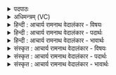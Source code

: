 <details><summary>पदपाठः</summary>

व꣡ष꣢꣯ट्। ते꣣। विष्णो। आसः꣢। आ। कृ꣣णोमि। त꣢त्। मे꣣। जुषस्व। शिपिविष्ट। शिपि। विष्ट। हव्य꣢म्। व꣡र्ध꣢꣯न्तु। त्वा꣣। सुष्टुत꣡यः꣢। सु꣣। स्तुत꣡यः꣢। गि꣡रः꣢꣯। मे꣣। यूय꣢म्। पा꣣त। स्व꣣स्ति꣡भिः꣢। सु। अस्ति꣡भिः꣢। स꣡दा꣢꣯। नः꣣। १६२७।
</details>

<details><summary>अधिमन्त्रम् (VC)</summary>

- विष्णुः
- वसिष्ठो मैत्रावरुणिः
- त्रिष्टुप्
- धैवतः
</details>

<details><summary>हिन्दी : आचार्य रामनाथ वेदालंकार - विषयः</summary>

आगे फिर उसी विषय में कहा गया है।
</details>

<details><summary>हिन्दी : आचार्य रामनाथ वेदालंकार - पदार्थः</summary>

पदार्थान्वयभाषाः -  हे(विष्णो)सर्वान्तर्यामी जगदीश्वर!मैं(आसः)मुख से(ते)आपके लिए(वषट्)स्तुति को(आकृणोमि)करता हूँ।(तत् मे हव्यम्)उस मेरे समर्पण को,आप(जुषस्व)प्रेमपूर्वक स्वीकार करो।(मे)मेरी(सुष्टुतयः)उत्कृष्ट स्तुतिवाली(गिरः)वाणियाँ(त्वा वर्धन्तु)आपकी महिमा को बढ़ायें,प्रचारित करें। हे विष्णु जगदीश्वर।(यूयम्)तुम(स्वस्तिभिः)कल्याणों द्वारा(नः)हमारी(सदा)सदा(पात)रक्षा करते रहो ॥३॥
</details>

<details><summary>हिन्दी : आचार्य रामनाथ वेदालंकार - भावार्थः</summary>

भावार्थभाषाः -  जन-जन में जगदीश्वर की महिमा के प्रचार से सब धार्मिक होकर अपने और समाज के जीवन को उन्नत करें ॥३॥ इस खण्ड में जगदीश्वर, आचार्य और उपास्य-उपासक के सम्बन्ध का वर्णन होने से इस खण्ड की पूर्व खण्ड के साथ सङ्गति है ॥ सत्रहवें अध्याय में प्रथम खण्ड समाप्त ॥
</details>

<details><summary>संस्कृत : आचार्य रामनाथ वेदालंकार - विषयः</summary>

अथ पुनरपि तमेव विषयमाह।
</details>

<details><summary>संस्कृत : आचार्य रामनाथ वेदालंकार - पदार्थः</summary>

पदार्थान्वयभाषाः -  हे(विष्णो)सर्वान्तर्यामिन् जगदीश!अहम्(आसः)आस्यात्(ते)तुभ्यम्(वषट्)स्तुतिम्(आकृणोमि)आकरोमि। हे(शिपिविष्ट)तेजोभिरावृत परमेश! (तत् मे हव्यम्)तद् मम समर्पणम्,त्वम्(जुषस्व)प्रीत्या स्वीकुरु।(मे)मम(सुष्टुतयः)शोभनस्तुतिकाः(गिरः)वाचः(त्वा वर्धन्तु)त्वन्महिमानं वर्धयन्तु,प्रचारयन्तु। हे विष्णो जगदीश्वर! (यूयम् स्वस्तिभिः)कल्याणपरम्पराभिः(नः)अस्मान्(सदा)सर्वदा(पात)रक्षत ॥३॥
</details>

<details><summary>संस्कृत : आचार्य रामनाथ वेदालंकार - भावार्थः</summary>

भावार्थभाषाः -  जने जने जगदीशस्य महिम्नः प्रचारेण सर्वे धार्मिका भूत्वा स्वस्य समाजस्य च जीवनमुन्नयन्तु ॥३॥ अस्मिन् खण्डे जगदीश्वरस्याचार्यस्योपास्योपासकसम्बन्धस्य च वर्णनादेतत्खण्डस्य पूर्वखण्डेन संगतिरस्ति।
</details>